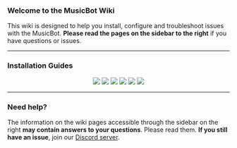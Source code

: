 ### Welcome to the MusicBot Wiki
This wiki is designed to help you install, configure and troubleshoot issues with the MusicBot. **Please read the pages on the sidebar to the right** if you have questions or issues.

***

### Installation Guides

<p align="center">
<a href="https://github.com/SexualRhinoceros/MusicBot/wiki/Guide-for-Windows"><img src="http://i.imgur.com/H3c2tJ8.png"></a>
<a href="https://github.com/SexualRhinoceros/MusicBot/wiki/Guide-for-Ubuntu"><img src="http://i.imgur.com/iqvMAWb.png"></a>
<a href="https://github.com/SexualRhinoceros/MusicBot/wiki/Guide-for-OSX"><img src="http://i.imgur.com/9vjcnNY.png"></a>
<a href="https://github.com/SexualRhinoceros/MusicBot/wiki/Guide-for-Raspbian"><img src="http://i.imgur.com/v8FctVF.png"></a>
<a href="https://github.com/SexualRhinoceros/MusicBot/wiki/Guide-for-Debian"><img src="http://i.imgur.com/OUwHaXO.png"></a>
<a href="https://github.com/SexualRhinoceros/MusicBot/wiki/Guide-for-Docker"><img src="http://i.imgur.com/L6WQOD2.png"></a>
</p>

***

### Need help?
The information on the wiki pages accessible through the sidebar on the right **may contain answers to your questions**. Please read them. **If you still have an issue**, join our [Discord server](http://discord.me/rhinohelp).